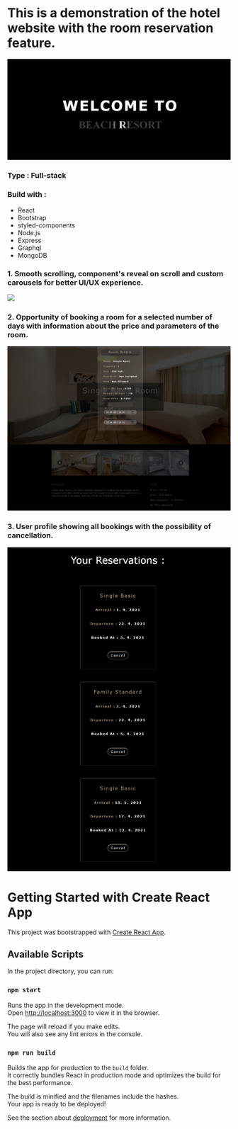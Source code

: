 # This is a demonstration of the hotel website with the room reservation feature.
![](src/images/Readme/BeachResort.png)

### Type : Full-stack

### Build with :
* React
* Bootstrap
* styled-components
* Node.js
* Express
* Graphql
* MongoDB

### 1. Smooth scrolling, component's reveal on scroll and custom carousels for better UI/UX experience.
![](src/images/Readme/BeachResort-main.png)

### 2. Opportunity of booking a room for a selected number of days with information about the price and parameters of the room.
![](src/images/Readme/BeachResort-Book.png)

### 3. User profile showing all bookings with the possibility of cancellation.
![](src/images/Readme/BeachResort-Bookings.png)


# Getting Started with Create React App

This project was bootstrapped with [Create React App](https://github.com/facebook/create-react-app).

## Available Scripts

In the project directory, you can run:

### `npm start`

Runs the app in the development mode.\
Open [http://localhost:3000](http://localhost:3000) to view it in the browser.

The page will reload if you make edits.\
You will also see any lint errors in the console.

### `npm run build`

Builds the app for production to the `build` folder.\
It correctly bundles React in production mode and optimizes the build for the best performance.

The build is minified and the filenames include the hashes.\
Your app is ready to be deployed!

See the section about [deployment](https://facebook.github.io/create-react-app/docs/deployment) for more information.
